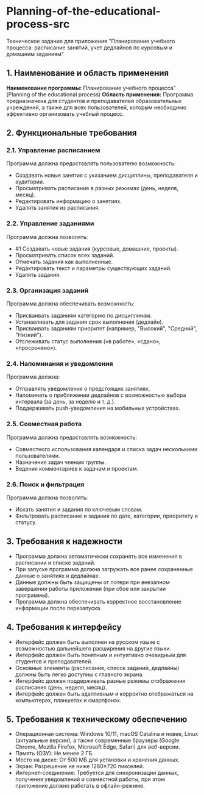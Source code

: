 # Planning-of-the-educational-process-src
Техническое задание для приложения "Планирование учебного процесса: расписание занятий, учет дедлайнов по курсовым и домашним заданиям"
## 1. Наименование и область применения
**Наименование программы:** Планирование учебного процесса" (Planning of the educational process)
**Область применения:** Программа предназначена для студентов и преподавателей образовательных учреждений, а также для всех пользователей, которым необходимо эффективно организовать учебный процесс.
## 2. Функциональные требования

### 2.1. Управление расписанием
Программа должна предоставлять пользователю возможность:
* Создавать новые занятия с указанием дисциплины, преподавателя и аудитории. 
* Просматривать расписание в разных режимах (день, неделя, месяц).
* Редактировать информацию о занятиях.
* Удалять занятия из расписания.

### 2.2. Управление заданиями
Программа должна позволять:
* #1 Создавать новые задания (курсовые, домашние, проекты). 
* Просматривать список всех заданий.
* Отмечать задания как выполненные.
* Редактировать текст и параметры существующих заданий.
* Удалять задания.

### 2.3. Организация заданий
Программа должна обеспечивать возможность:
* Присваивать заданиям категорию по дисциплинам.
* Устанавливать для задания срок выполнения (дедлайн).
* Присваивать заданиям приоритет (например, "Высокий", "Средний", "Низкий").
* Отслеживать статус выполнения («в работе», «сдано», «просрочено»).

### 2.4. Напоминания и уведомления
Программа должна:
* Отправлять уведомления о предстоящих занятиях.
* Напоминать о приближении дедлайнов с возможностью выбора интервала (за день, за неделю и т. д.).
* Поддерживать push-уведомления на мобильных устройствах.

### 2.5. Совместная работа
Программа должна предоставлять возможность:
* Совместного использования календаря и списка задач несколькими пользователями.
* Назначения задач членам группы.
* Ведения комментариев к задачам и проектам.

### 2.6. Поиск и фильтрация
Программа должна позволять:
* Искать занятия и задания по ключевым словам.
* Фильтровать расписание и задания по дате, категории, приоритету и статусу.

## 3. Требования к надежности
* Программа должна автоматически сохранять все изменения в расписании и списке заданий.
* При запуске программа должна загружать все ранее сохраненные данные о занятиях и дедлайнах.
* Данные должны быть защищены от потери при внезапном завершении работы приложения (при сбое или закрытии программы).
* Программа должна обеспечивать корректное восстановление информации после перезапуска.

## 4. Требования к интерфейсу
* Интерфейс должен быть выполнен на русском языке с возможностью дальнейшего расширения на другие языки.
* Интерфейс должен быть понятным и интуитивно очевидным для студентов и преподавателей.
* Основные элементы (расписание, список заданий, дедлайны) должны быть легко доступны с главного экрана.
* Интерфейс должен поддерживать разные режимы отображения расписания (день, неделя, месяц).
* Интерфейс должен быть адаптивным и корректно отображаться на компьютерах, планшетах и смартфонах.

## 5. Требования к техническому обеспечению
* Операционная система: Windows 10/11, macOS Catalina и новее, Linux (актуальные версии), а также современные браузеры (Google Chrome, Mozilla Firefox, Microsoft Edge, Safari) для веб-версии.
* Память (ОЗУ): Не менее 2 ГБ.
* Место на диске: От 500 МБ для установки и хранения данных.
* Экран: Разрешение не ниже 1280×720 пикселей.
* Интернет-соединение: Требуется для синхронизации данных, получения уведомлений и совместной работы, при этом приложение должно работать в офлайн-режиме.

